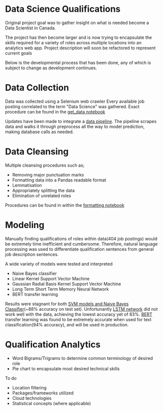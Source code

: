 # Data Science Qualifications

Original project goal was to gather insight on what is needed become a Data Scientist in Canada.

The project has then become larger and is now trying to encapsulate the skills required for a variety of roles across multiple locations into an analytics web app. Project description will soon be refactored to represent current goals

Below is the developmental process that has been done, any of which is subject to change as development continues.




# Data Collection 

Data was collected using a Selenium web crawler
Every available job posting correlated to the term "Data Science" was gathered. 
Exact procedure can be found in the [get_data notebook](https://github.com/Emilianopp/DataScienceReq/blob/master/notebooks/1_get_data.ipynb)

Updates have been made to integrate a [data pipeline](https://github.com/Emilianopp/DataScienceReq/tree/master/modeling/DataPipe). The pipeline scrapes data and walks it through preprocess all the way to model prediction, making database calls as needed.

# Data Cleansing 

Multiple cleansing procedures such as;
* Removing major punctuation marks
* Formatting data into a Pandas readable format
* Lemmatisation
* Appropriately splitting the data
* Elimination of unrelated roles 

Procedures can be found in within the [formatting notebook](https://github.com/Emilianopp/DataScienceReq/blob/master/notebooks/3_format_data.ipynb)

# Modeling
Manually finding qualifications of roles within data(404 job postings) would be extremely time inefficient and cumbersome. 
Therefore, natural language processing was used to differentiate qualification sentences from general job description sentences. 

A wide variety of models were tested and interpreted 
* Naive Bayes classifier 
* Linear Kernel Support Vector Machine
* Gaussian Radial Basis Kernel Support Vector Machine
* Long Term Short Term Memory Neural Network
* BERT transfer learning

Results were stagnant for both [SVM models and Naive Bayes Classifier](https://github.com/Emilianopp/DataScienceReq/blob/master/notebooks/5.1_modelling.ipynb)(~88% accuracy on test set).
Unfortunantly [LSTM network](https://github.com/Emilianopp/DataScienceReq/blob/master/notebooks/5.2_Nueral_nets.ipynb) did not work well with the data, achieving the lowest accuracy yet of 83%. [BERT](https://github.com/Emilianopp/DataScienceReq/blob/master/modeling/notebooks/BERT_classification.ipynb) transfer learning was found to be extremely accurate when used for text classification(94% accuracy), and will be used in production.


# Qualification Analytics

* Word Bigrams/Trigrams to determine common terminology of desired role
* Pie chart to encapsulate most desired technical skills
  
To do
* Location filtering
* Packages/frameworks utilized
* Cloud technologies 
* Statistical concepts (where applicable)
  